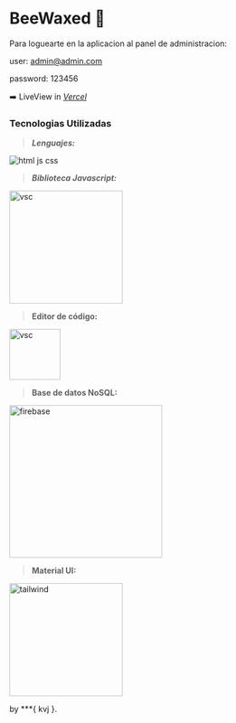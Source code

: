 # BeeWaxed 💎 

Para loguearte en la aplicacion al panel de administracion:

user: admin@admin.com

password: 123456

➡️ LiveView in [ *Vercel*](https://bee-waxed.vercel.app/ "Vercel")

### Tecnologias Utilizadas

>***Lenguajes:***

![html js css](https://user-images.githubusercontent.com/54695712/193309609-67463cb7-e307-40e2-ac93-e588ce7788aa.png)

>***Biblioteca Javascript:***

<img width="200" alt="vsc" src="https://github.com/kevjng/BeeWaxed/assets/54695712/7c3259f9-7b6c-46bb-9b3e-ed0c046b20fd">

>**Editor de código:**

<img width="90" alt="vsc" src="https://user-images.githubusercontent.com/54695712/193314394-964395c9-65ca-4d33-bb10-514fe608772c.png">


>**Base de datos NoSQL:**

<img width="270" alt="firebase" src="https://user-images.githubusercontent.com/54695712/193313664-a0366fdc-6c8e-4366-ae2e-c0470a492e45.png">

>**Material UI:**

<img width="200" alt="tailwind" src="https://github.com/kevjng/BeeWaxed/assets/54695712/4e81cbbc-f0ed-413c-b89b-40e49b523877">


by ***{ kvj }.


